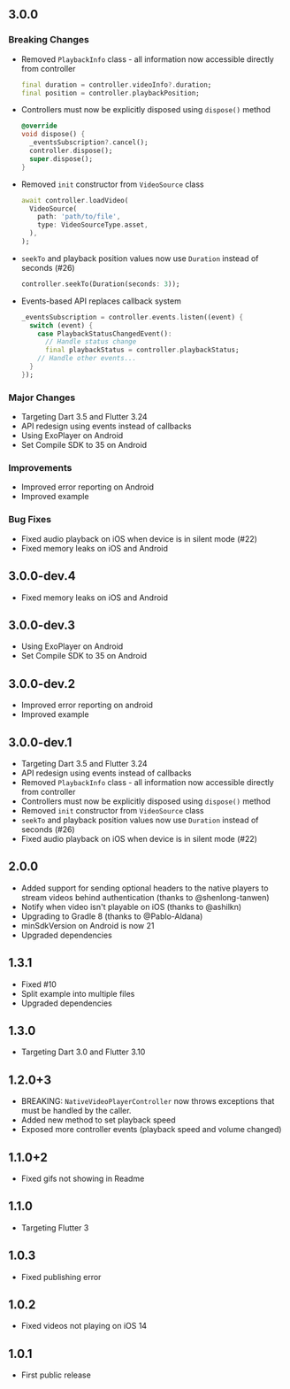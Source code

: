 ## 3.0.0

### Breaking Changes

- Removed `PlaybackInfo` class - all information now accessible directly from controller
  ```dart
  final duration = controller.videoInfo?.duration;
  final position = controller.playbackPosition;
  ```

- Controllers must now be explicitly disposed using `dispose()` method
  ```dart
  @override
  void dispose() {
    _eventsSubscription?.cancel();
    controller.dispose();
    super.dispose();
  }
  ```

- Removed `init` constructor from `VideoSource` class
  ```dart
  await controller.loadVideo(
    VideoSource(
      path: 'path/to/file',
      type: VideoSourceType.asset,
    ),
  );
  ```

- `seekTo` and playback position values now use `Duration` instead of seconds (#26)
  ```dart
  controller.seekTo(Duration(seconds: 3));
  ```

- Events-based API replaces callback system
  ```dart
  _eventsSubscription = controller.events.listen((event) {
    switch (event) {
      case PlaybackStatusChangedEvent():
        // Handle status change
        final playbackStatus = controller.playbackStatus;
      // Handle other events...
    }
  });
  ```

### Major Changes

- Targeting Dart 3.5 and Flutter 3.24
- API redesign using events instead of callbacks
- Using ExoPlayer on Android
- Set Compile SDK to 35 on Android

### Improvements

- Improved error reporting on Android
- Improved example

### Bug Fixes

- Fixed audio playback on iOS when device is in silent mode (#22)
- Fixed memory leaks on iOS and Android

## 3.0.0-dev.4

- Fixed memory leaks on iOS and Android

## 3.0.0-dev.3

- Using ExoPlayer on Android
- Set Compile SDK to 35 on Android

## 3.0.0-dev.2

- Improved error reporting on android
- Improved example

## 3.0.0-dev.1

- Targeting Dart 3.5 and Flutter 3.24
- API redesign using events instead of callbacks
- Removed `PlaybackInfo` class - all information now accessible directly from controller
- Controllers must now be explicitly disposed using `dispose()` method
- Removed `init` constructor from `VideoSource` class
- `seekTo` and playback position values now use `Duration` instead of seconds (#26)
- Fixed audio playback on iOS when device is in silent mode (#22)

## 2.0.0

- Added support for sending optional headers to the native players to stream videos behind authentication (thanks to
  @shenlong-tanwen)
- Notify when video isn't playable on iOS (thanks to @ashilkn)
- Upgrading to Gradle 8 (thanks to @Pablo-Aldana)
- minSdkVersion on Android is now 21
- Upgraded dependencies

## 1.3.1

- Fixed #10
- Split example into multiple files
- Upgraded dependencies

## 1.3.0

- Targeting Dart 3.0 and Flutter 3.10

## 1.2.0+3

- BREAKING: `NativeVideoPlayerController` now throws exceptions that must be handled by the caller.
- Added new method to set playback speed
- Exposed more controller events (playback speed and volume changed)

## 1.1.0+2

- Fixed gifs not showing in Readme

## 1.1.0

- Targeting Flutter 3

## 1.0.3

- Fixed publishing error

## 1.0.2

- Fixed videos not playing on iOS 14

## 1.0.1

- First public release
